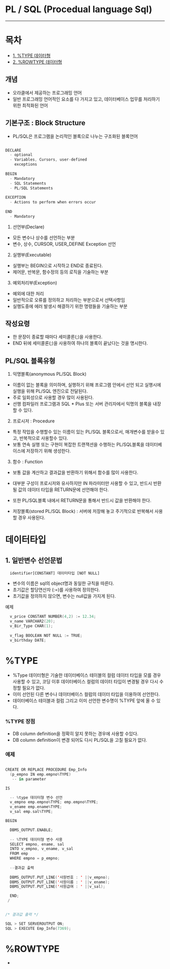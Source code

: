 # PL / SQL (Procedual language Sql)

<hr/>

# 목차
* [1. %TYPE 데이터형 ](#%TYPE)
* [2. %ROWTYPE 데이터형 ](#%ROWTYPE)




## 개념
- 오라클에서 제공하는 프로그래밍 언어
- 일반 프로그래밍 언어적인 요소를 다 가지고 있고, 데이터베이스 업무를 처리하기 위한 최적화된 언어


## 기본구조 : Block Structure
- PL/SQL은  프로그램을 논리적인 블록으로 나누는 구조화된 블록언어
```swift

DECLARE 
  - optional
  - Variables, Cursors, user-defined
    exceptions
    
BEGIN
  - Mandatory
  - SQL Statements
  - PL/SQL Statements
 
EXCEPTION
  - Actions to perform when errors occur
  
END
  - Mandatory

```

1. 선언부(Declare) 
- 모든 변수나 상수를 선언하는 부분
- 변수, 상수, CURSOR, USER_DEFINE Exception 선언

2. 실행부(Executable) 
- 실행부는 BEGIN으로 시작하고 END로 종료된다.
- 제어문, 반복문, 함수정의 등의 로직을 기술하는 부분 

3. 예외처리부(Exception) 
- 예외에 대한 처리
- 일반적으로 오류를 정의하고 처리하는 부분으로서 선택사항임
- 실행도중에 에러 발생시 해결하기 위한 명령들을 기술하는 부분



## 작성요령
- 한 문장이 종료할 때마다 세미콜론(;)을 사용한다.
- END 뒤에 세미콜론(;)을 사용하여 하나의 블록이 끝났다는 것을 명시한다.


## PL/SQL 블록유형

1. 익명블록(anonymous PL/SQL Block) 
- 이름이 없는 블록을 의미하며, 실행하기 위해 프로그램 안에서 선언 되고 실행시에 실행을 위해 PL/SQL 엔진으로 전달된다.
- 주로 일회성으로 사용할 경우 많이 사용된다.
- 선행 컴파일러 프로그램과 SQL * Plus 또는 서버 관리자에서 익명의 블록을 내장 할 수 있다.

2. 프로시저 : Procedure
- 특정 작업을 수행할수 있는 이름이 있는 PL/SQL 블록으로서, 매개변수를 받을수 있고, 반복적으로 사용할수 있다.
- 보통 연속 실행 또는 구현이 복잡한 트랜잭션을 수행하는 PL/SQL블록을 데이터베이스에 저장하기 위해 생성한다.

3. 함수 : Function
- 보통 값을 계산하고 결과값을 반환하기 위해서 함수를 많이 사용한다.
- 대부분 구성이 프로시저와 유사하지만 IN 파라미터만 사용할 수 있고, 반드시 반환 될 값의 데이터 타입을 RETURN문에 선언해야 한다.
- 또한 PL/SQL블록 내에서 RETURN문을 통해서 반드시 값을 반환해야 한다.

- 저장블록(stored PL/SQL Block) : 서버에 저장해 놓고 주기적으로 반복해서 사용할 경우 사용된다.


# 데이터타입

## 1. 일반변수 선언문법
```
  identifier[CONSTANT] 데이터타입 [NOT NULL]
```
- 변수의 이름은 sql의 object명과 동일한 규칙을 따른다.
- 초기값은 할당연산자 (:=)를 사용하여 정의한다.
- 초기값을 정의하지 않으면, 변수는 null값을 가지게 된다.

예제
```swift
  v_price CONSTANT NUMBER(4,2) := 12.34;
  v_name VARCHAR2(20);
  v_Bir_Type CHAR(1);
  
  v_flag BOOLEAN NOT NULL := TRUE;
  v_birthday DATE;
```

# %TYPE
- %Type 데이터형은 기술한 데이터베이스 테이블의 컬럼 데이터 타입을 모를 경우 사용할 수 있고, 코딩 이후 데이터베이스 컬럼의 데이터 타입이 변경될 경우 다시 수정할 필요가 없다. 
- 이미 선언된 다른 변수나 데이터베이스 컬럼의 데이터 타입을 이용하여 선언한다.
- 데이터베이스 테이블과 컬럼 그리고 이미 선언한 변수명이 %TYPE 앞에 올 수 있다.

### %TYPE 장점
- DB column definition을 정확히 알지 못하는 경우에 사용할 수있다.
- DB column definition이 변경 되어도 다시 PL/SQL을 고칠 필요가 없다.

### 예제

```swift

CREATE OR REPLACE PROCEDURE Emp_Info
  (p_empno IN emp.empno%TYPE)
   -- in parameter

IS

  -- %type 데이터형 변수 선언
  v_empno emp.empno%TYPE; emp.empno%TYPE;
  v_ename emp.ename%TYPE;
  v_sal emp.sal%TYPE;

BEGIN

  DBMS_OUTPUT.ENABLE;
  
  -- %TYPE 데이터형 변수 사용
  SELECT empno, ename, sal
  INTO v_empno, v_ename, v_sal
  FROM emp
  WHERE empno = p_empno;
  
  --결과값 출력
  
  DBMS_OUTPUT.PUT_LINE('사원번호 : ' ||v_empno);
  DBMS_OUTPUT.PUT_LINE('사원이름 : ' ||v_ename);
  DBMS_OUTPUT.PUT_LINE('사원급여 : ' ||v_sal);

  END;
 /
 

/* 결과값 출력 */

SQL > SET SERVEROUTPUT ON;
SQL > EXECUTE Emp_Info(7369);


```

# %ROWTYPE
-




